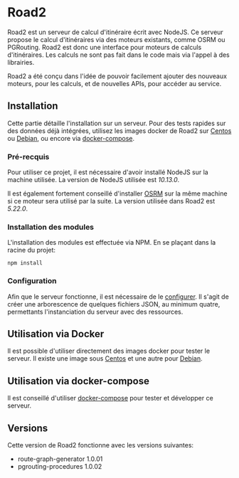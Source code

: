 # Road2

Road2 est un serveur de calcul d'itinéraire écrit avec NodeJS. Ce serveur propose le calcul d'itinéraires via des moteurs existants, comme OSRM ou PGRouting. Road2 est donc une interface pour moteurs de calculs d'itinéraires. Les calculs ne sont pas fait dans le code mais via l'appel à des librairies.

Road2 a été conçu dans l'idée de pouvoir facilement ajouter des nouveaux moteurs, pour les calculs, et de nouvelles APIs, pour accéder au service.

## Installation

Cette partie détaille l'installation sur un serveur. Pour des tests rapides sur des données déjà intégrées, utilisez les images docker de Road2 sur [Centos](./docker/centos/readme.md) ou [Debian](./docker/debian/readme.md), ou encore via [docker-compose](./docker/readme.md).

### Pré-recquis

Pour utiliser ce projet, il est nécessaire d'avoir installé NodeJS sur la machine utilisée. La version de NodeJS utilisée est *10.13.0*.

Il est également fortement conseillé d'installer [OSRM](https://github.com/Project-OSRM/osrm-backend) sur la même machine si ce moteur sera utilisé par la suite. La version utilisée dans Road2 est *5.22.0*.

### Installation des modules

L'installation des modules est effectuée via NPM. En se plaçant dans la racine du projet:
```
npm install
```

### Configuration

Afin que le serveur fonctionne, il est nécessaire de le [configurer](./documentation/io/readme.md). Il s'agit de créer une arborescence de quelques fichiers JSON, au minimum quatre, permettants l'instanciation du serveur avec des ressources.

## Utilisation via Docker

Il est possible d'utiliser directement des images docker pour tester le serveur. Il existe une image sous [Centos](./docker/centos/readme.md) et une autre pour [Debian](./docker/debian/readme.md).

## Utilisation via docker-compose

Il est conseillé d'utiliser [docker-compose](./docker/readme.md) pour tester et développer ce serveur.

## Versions

Cette version de Road2 fonctionne avec les versions suivantes:
- route-graph-generator 1.0.01
- pgrouting-procedures 1.0.02
